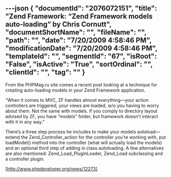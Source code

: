 ---json
{
  "documentId": "2076072151",
  "title": "Zend Framework:  “Zend Framework models auto-loading” by Chris Cornutt",
  "documentShortName": "",
  "fileName": "",
  "path": "",
  "date": "7/20/2009 4:58:46 PM",
  "modificationDate": "7/20/2009 4:58:46 PM",
  "templateId": "",
  "segmentId": "67",
  "isRoot": "False",
  "isActive": "True",
  "sortOrdinal": "",
  "clientId": "",
  "tag": ""
}
---

From the PHPMag.ru site comes a recent post looking at a technique for creating auto-loading models in your Zend Framework application.

“When it comes to MVC, ZF handles almost everything—your action controllers are triggered, your views are loaded, w/o you having to worry about them. Not the same with models. If you comply to directory layout advised by ZF, you have “models” folder, but framework doesn't interact with it in any way.”

There’s a three step process he includes to make your models autoload—extend the Zend_Controller_action for the controller you’re working with, put loadModel() method into the controller (what will actually load the models) and an optional third step of adding in class autoloading. A few alternatives are also mentioned: Zend_Load_PluginLoader, Zend_Load subclassing and a controller plugin.

[http://www.phpdeveloper.org/news/12273]
